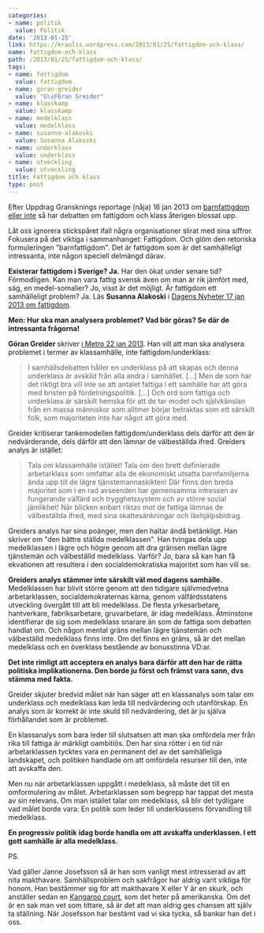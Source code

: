 ```yaml
---
categories:
- name: politik
  value: Politik
date: '2013-01-25'
link: https://kraulis.wordpress.com/2013/01/25/fattigdom-och-klass/
name: fattigdom-och-klass
path: /2013/01/25/fattigdom-och-klass/
tags:
- name: fattigdom
  value: fattigdom
- name: goran-greider
  value: "G\xF6ran Greider"
- name: klasskamp
  value: klasskamp
- name: medelklass
  value: medelklass
- name: susanna-alakoski
  value: Susanna Alakoski
- name: underklass
  value: underklass
- name: utveckling
  value: utveckling
title: Fattigdom och klass
type: post
---
```

Efter Uppdrag Gransknings reportage (nåja) 16 jan 2013 om [barnfattigdom eller inte](http://www.svt.se/ug/barnfattigdomen-i-sverige-kraftigt-overdriven) så har debatten om fattigdom och klass återigen blossat upp.

Låt oss ignorera stickspåret ifall några organisationer slirat med sina siffror. Fokusera på det viktiga i sammanhanget: Fattigdom. Och glöm den retoriska formuleringen "barnfattigdom". Det är fattigdom som är det samhälleligt intressanta, inte någon speciell delmängd därav.

**Existerar fattigdom i Sverige? Ja.** Har den ökat under senare tid? Förmodligen. Kan man vara fattig svensk även om man är rik jämfört med, säg, en medel-somalier? Jo, visst är det möjligt. Är fattigdom ett samhälleligt problem? Ja. Läs **Susanna Alakoski** i [Dagens Nyheter 17 jan 2013 om fattigdom](http://www.dn.se/kultur-noje/debatt-essa/alla-fattiga-barn-gar-inte-i-trasiga-skor).

**Men: Hur ska man analysera problemet? Vad bör göras? Se där de intressanta frågorna!**

**Göran Greider** skriver [i Metro 22 jan 2013](http://www.metro.se/kolumner/tala-om-klass-i-stallet-for-fattiga/EVHmau!s24FEGo3PjRno/). Han vill att man ska analysera problemet i termer av klassamhälle, inte fattigdom/underklass:



> I samhällsdebatten håller en underklass på att skapas och denna underklass är avskild från alla andra i samhället. [...] Men de som har det riktigt bra vill inte se att antalet fattiga i ett samhälle har att göra med bristen på fördelningspolitik. [...] Och ord som fattiga och underklass är särskilt hemska för att de tar modet och självkänslan från en massa människor som alltmer börjar betraktas som ett särskilt folk, som majoriteten inte har något att göra med.

Greider kritiserar tankemodellen fattigdom/underklass dels därför att den är nedvärderande, dels därför att den lämnar de välbeställda ifred. Greiders analys är istället:

> Tala om klassamhälle istället! Tala om den brett definierade arbetarklass som omfattar alla de ekonomiskt utsatta barnfamiljerna ända upp till de lägre tjänstemannaskikten! Där finns den breda majoritet som i en rad avseenden har gemensamma intressen av fungerande välfärd och trygghetssystem och av större social jämlikhet! När blicken enbart riktas mot de fattiga lämnas de välbeställda ifred, med sina skattesänkningar och läxhjälpsbidrag.

Greiders analys har sina poänger, men den haltar ändå betänkligt. Han skriver om "den bättre ställda medelklassen". Han tvingas dela upp medelklassen i lägre och högre genom att dra gränsen mellan lägre tjänstemän och välbeställd medelklass. Varför? Jo, bara så kan han få ekvationen att resultera i den socialdemokratiska majoritet som han vill se.

**Greiders analys stämmer inte särskilt väl med dagens samhälle.** Medelklassen har blivit större genom att den tidigare självmedvetna arbetarklassen, socialdemokraternas kärna, genom välfärdsstatens utveckling övergått till att bli medelklass. De flesta yrkesarbetare, hantverkare, fabriksarbetare, gruvarbetare, är idag medelklass. Åtminstone identifierar de sig som medelklass snarare än som de fattiga som debatten handlat om. Och någon mental gräns mellan lägre tjänstemän och välbeställd medelklass finns inte. Om det finns en gräns, så är det mellan medelklass och en överklass bestående av bonusstinna VD:ar.

**Det inte rimligt att acceptera en analys bara därför att den har de rätta politiska implikationerna. Den borde ju först och främst vara sann, dvs stämma med fakta.**

Greider skjuter bredvid målet när han säger att en klassanalys som talar om underklass och medelklass kan leda till nedvärdering och utanförskap. En analys som är korrekt är inte skuld till nedvärdering, det är ju själva förhållandet som är problemet.

En klassanalys som bara leder till slutsatsen att man ska omfördela mer från rika till fattiga är märkligt oambitiös. Den har sina rötter i en tid när arbetarklassen tycktes vara en permanent del av det samhälleliga landskapet, och politiken handlade om att omfördela resurser till den, inte att avskaffa den.

Men nu när arbetarklassen uppgått i medelklass, så måste det till en omformulering av målet. Arbetarklassen som begrepp har tappat det mesta av sin relevans. Om man istället talar om medelklass, så blir det tydligare vad målet borde vara: En politik som leder till underklassens förvandling till medelklass.

**En progressiv politik idag borde handla om att avskaffa underklassen. I ett gott samhälle är alla medelklass.**

PS.

Vad gäller Janne Josefsson så är han som vanligt mest intresserad av att nita makthavare. Samhällsproblem och sakfrågor har aldrig varit viktiga för honom. Han bestämmer sig för att makthavare X eller Y är en skurk, och anställer sedan en [Kangaroo court](http://en.wikipedia.org/wiki/Kangaroo_court), som det heter på amerikanska. Om det är en sak man vet som tittare, så är det att man aldrig ges chansen att själv ta ställning. När Josefsson har bestämt vad vi ska tycka, så bankar han det i oss.

